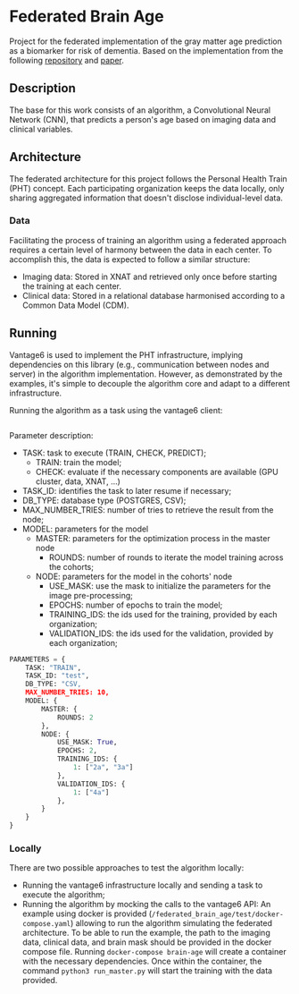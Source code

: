 # Federated Brain Age

Project for the federated implementation of the gray matter age prediction as a biomarker for risk of dementia.
Based on the implementation from the following [repository](https://gitlab.com/radiology/neuro/brain-age/brain-age) and 
[paper](https://www.ncbi.nlm.nih.gov/pmc/articles/PMC6800321/).

## Description

The base for this work consists of an algorithm, a Convolutional Neural Network (CNN), that predicts a person's age based on imaging data and clinical variables.

## Architecture

The federated architecture for this project follows the Personal Health Train (PHT) concept. Each participating organization keeps the data locally, only sharing aggregated information that doesn't disclose individual-level data.

### Data

Facilitating the process of training an algorithm using a federated approach requires a certain level of harmony between the data in each center.
To accomplish this, the data is expected to follow a similar structure:
* Imaging data: Stored in XNAT and retrieved only once before starting the training at each center.
* Clinical data: Stored in a relational database harmonised according to a Common Data Model (CDM).

## Running

Vantage6 is used to implement the PHT infrastructure, implying dependencies on this library (e.g., communication between nodes and server) in the algorithm implementation. However, as demonstrated by the examples, it's simple to decouple the algorithm core and adapt to a different infrastructure.

Running the algorithm as a task using the vantage6 client:
```
```

Parameter description:
- TASK: task to execute (TRAIN, CHECK, PREDICT);
  - TRAIN: train the model;
  - CHECK: evaluate if the necessary components are available (GPU cluster, data, XNAT, ...)
- TASK_ID: identifies the task to later resume if necessary;
- DB_TYPE: database type (POSTGRES, CSV);
- MAX_NUMBER_TRIES: number of tries to retrieve the result from the node;
- MODEL: parameters for the model
  - MASTER: parameters for the optimization process in the master node
    - ROUNDS: number of rounds to iterate the model training across the cohorts;
  - NODE: parameters for the model in the cohorts' node
    - USE_MASK: use the mask to initialize the parameters for the image pre-processing;
    - EPOCHS: number of epochs to train the model;
    - TRAINING_IDS: the ids used for the training, provided by each organization;
    - VALIDATION_IDS: the ids used for the validation, provided by each organization;

```python
PARAMETERS = {
    TASK: "TRAIN",
    TASK_ID: "test",
    DB_TYPE: "CSV,
    MAX_NUMBER_TRIES: 10,
    MODEL: {
        MASTER: {
            ROUNDS: 2
        },
        NODE: {
            USE_MASK: True,
            EPOCHS: 2,
            TRAINING_IDS: {
                1: ["2a", "3a"]
            },
            VALIDATION_IDS: {
                1: ["4a"]
            },
        }
    }
}
```

### Locally

There are two possible approaches to test the algorithm locally:
- Running the vantage6 infrastructure locally and sending a task to execute the algorithm;
- Running the algorithm by mocking the calls to the vantage6 API:
An example using docker is provided (`/federated_brain_age/test/docker-compose.yaml`) allowing to run the algorithm simulating the federated architecture.
To be able to run the example, the path to the imaging data, clinical data, and brain mask should be provided in the docker compose file.
Running `docker-compose brain-age` will create a container with the necessary dependencies. Once within the container, the command `python3 run_master.py` will start the training with the data provided.
